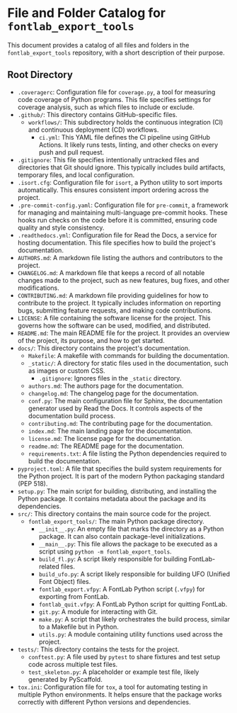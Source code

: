 # File and Folder Catalog for `fontlab_export_tools`

This document provides a catalog of all files and folders in the `fontlab_export_tools` repository, with a short description of their purpose.

## Root Directory

-   `.coveragerc`: Configuration file for `coverage.py`, a tool for measuring code coverage of Python programs. This file specifies settings for coverage analysis, such as which files to include or exclude.
-   `.github/`: This directory contains GitHub-specific files.
    -   `workflows/`: This subdirectory holds the continuous integration (CI) and continuous deployment (CD) workflows.
        -   `ci.yml`: This YAML file defines the CI pipeline using GitHub Actions. It likely runs tests, linting, and other checks on every push and pull request.
-   `.gitignore`: This file specifies intentionally untracked files and directories that Git should ignore. This typically includes build artifacts, temporary files, and local configuration.
-   `.isort.cfg`: Configuration file for `isort`, a Python utility to sort imports automatically. This ensures consistent import ordering across the project.
-   `.pre-commit-config.yaml`: Configuration file for `pre-commit`, a framework for managing and maintaining multi-language pre-commit hooks. These hooks run checks on the code before it is committed, ensuring code quality and style consistency.
-   `.readthedocs.yml`: Configuration file for Read the Docs, a service for hosting documentation. This file specifies how to build the project's documentation.
-   `AUTHORS.md`: A markdown file listing the authors and contributors to the project.
-   `CHANGELOG.md`: A markdown file that keeps a record of all notable changes made to the project, such as new features, bug fixes, and other modifications.
-   `CONTRIBUTING.md`: A markdown file providing guidelines for how to contribute to the project. It typically includes information on reporting bugs, submitting feature requests, and making code contributions.
-   `LICENSE`: A file containing the software license for the project. This governs how the software can be used, modified, and distributed.
-   `README.md`: The main README file for the project. It provides an overview of the project, its purpose, and how to get started.
-   `docs/`: This directory contains the project's documentation.
    -   `Makefile`: A makefile with commands for building the documentation.
    -   `_static/`: A directory for static files used in the documentation, such as images or custom CSS.
        -   `.gitignore`: Ignores files in the `_static` directory.
    -   `authors.md`: The authors page for the documentation.
    -   `changelog.md`: The changelog page for the documentation.
    -   `conf.py`: The main configuration file for Sphinx, the documentation generator used by Read the Docs. It controls aspects of the documentation build process.
    -   `contributing.md`: The contributing page for the documentation.
    -   `index.md`: The main landing page for the documentation.
    -   `license.md`: The license page for the documentation.
    -   `readme.md`: The README page for the documentation.
    -   `requirements.txt`: A file listing the Python dependencies required to build the documentation.
-   `pyproject.toml`: A file that specifies the build system requirements for the Python project. It is part of the modern Python packaging standard (PEP 518).
-   `setup.py`: The main script for building, distributing, and installing the Python package. It contains metadata about the package and its dependencies.
-   `src/`: This directory contains the main source code for the project.
    -   `fontlab_export_tools/`: The main Python package directory.
        -   `__init__.py`: An empty file that marks the directory as a Python package. It can also contain package-level initializations.
        -   `__main__.py`: This file allows the package to be executed as a script using `python -m fontlab_export_tools`.
        -   `build_fl.py`: A script likely responsible for building FontLab-related files.
        -   `build_ufo.py`: A script likely responsible for building UFO (Unified Font Object) files.
        -   `fontlab_export.vfpy`: A FontLab Python script (`.vfpy`) for exporting from FontLab.
        -   `fontlab_quit.vfpy`: A FontLab Python script for quitting FontLab.
        -   `git.py`: A module for interacting with Git.
        -   `make.py`: A script that likely orchestrates the build process, similar to a Makefile but in Python.
        -   `utils.py`: A module containing utility functions used across the project.
-   `tests/`: This directory contains the tests for the project.
    -   `conftest.py`: A file used by `pytest` to share fixtures and test setup code across multiple test files.
    -   `test_skeleton.py`: A placeholder or example test file, likely generated by PyScaffold.
-   `tox.ini`: Configuration file for `tox`, a tool for automating testing in multiple Python environments. It helps ensure that the package works correctly with different Python versions and dependencies.
